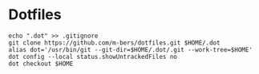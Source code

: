 # Dotfiles

    echo ".dot" >> .gitignore
    git clone https://github.com/m-bers/dotfiles.git $HOME/.dot
    alias dot='/usr/bin/git --git-dir=$HOME/.dot/.git --work-tree=$HOME'
    dot config --local status.showUntrackedFiles no
    dot checkout $HOME
